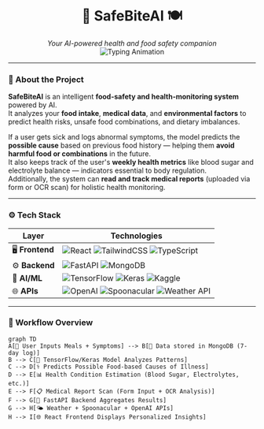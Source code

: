 <h1 align="center">🤖 SafeBiteAI 🍽️</h1>
<p align="center">
  <em>Your AI-powered health and food safety companion</em><br>
  <img src="https://readme-typing-svg.herokuapp.com?font=Fira+Code&size=22&duration=3000&pause=800&color=00C4FF&center=true&vCenter=true&width=480&lines=Eat+Smart,+Stay+Safe!;AI+Health+Insights+from+Your+Meals;FastAPI+%7C+TensorFlow+%7C+React;Your+Digital+Nutrition+Assistant" alt="Typing Animation" />
</p>

---

### 🧠 About the Project

**SafeBiteAI** is an intelligent **food-safety and health-monitoring system** powered by AI.  
It analyzes your **food intake**, **medical data**, and **environmental factors** to predict health risks, unsafe food combinations, and dietary imbalances.  

If a user gets sick and logs abnormal symptoms, the model predicts the **possible cause** based on previous food history — helping them **avoid harmful food or combinations** in the future.  
It also keeps track of the user's **weekly health metrics** like blood sugar and electrolyte balance — indicators essential to body regulation.  
Additionally, the system can **read and track medical reports** (uploaded via form or OCR scan) for holistic health monitoring.

---

### ⚙️ Tech Stack

| Layer | Technologies |
|-------|---------------|
| 🖥️ **Frontend** | ![React](https://img.shields.io/badge/React-61DAFB?style=for-the-badge&logo=react&logoColor=black) ![TailwindCSS](https://img.shields.io/badge/TailwindCSS-06B6D4?style=for-the-badge&logo=tailwindcss&logoColor=white) ![TypeScript](https://img.shields.io/badge/TypeScript-3178C6?style=for-the-badge&logo=typescript&logoColor=white) |
| ⚙️ **Backend** | ![FastAPI](https://img.shields.io/badge/FastAPI-009688?style=for-the-badge&logo=fastapi&logoColor=white) ![MongoDB](https://img.shields.io/badge/MongoDB-47A248?style=for-the-badge&logo=mongodb&logoColor=white) |
| 🤖 **AI/ML** | ![TensorFlow](https://img.shields.io/badge/TensorFlow-FF6F00?style=for-the-badge&logo=tensorflow&logoColor=white) ![Keras](https://img.shields.io/badge/Keras-D00000?style=for-the-badge&logo=keras&logoColor=white) ![Kaggle](https://img.shields.io/badge/Kaggle-20BEFF?style=for-the-badge&logo=kaggle&logoColor=white) |
| 🌐 **APIs** | ![OpenAI](https://img.shields.io/badge/OpenAI-412991?style=for-the-badge&logo=openai&logoColor=white) ![Spoonacular](https://img.shields.io/badge/Spoonacular-00C853?style=for-the-badge) ![Weather API](https://img.shields.io/badge/Weather%20API-2196F3?style=for-the-badge&logo=cloud&logoColor=white) |

---

### 🔄 Workflow Overview

```mermaid
graph TD
A[👤 User Inputs Meals + Symptoms] --> B[💾 Data stored in MongoDB (7-day log)]
B --> C[🧠 TensorFlow/Keras Model Analyzes Patterns]
C --> D[⚕️ Predicts Possible Food-based Causes of Illness]
D --> E[📊 Health Condition Estimation (Blood Sugar, Electrolytes, etc.)]
E --> F[📋 Medical Report Scan (Form Input + OCR Analysis)]
F --> G[🤖 FastAPI Backend Aggregates Results]
G --> H[🌤️ Weather + Spoonacular + OpenAI APIs]
H --> I[🌐 React Frontend Displays Personalized Insights]

